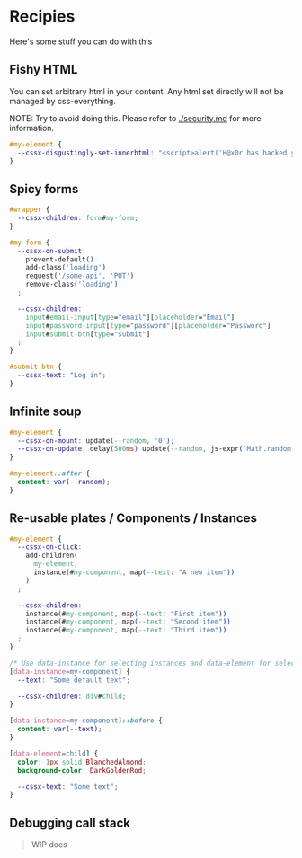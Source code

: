 # Recipies

Here's some stuff you can do with this


## Fishy HTML

You can set arbitrary html in your content. Any html set directly will not be managed by css-everything.

NOTE: Try to avoid doing this. Please refer to [./security.md](./security.md) for more information.

```css
#my-element {
  --cssx-disgustingly-set-innerhtml: "<script>alert('H@x0r has hacked you')</script>";
}
```


## Spicy forms

```css
#wrapper {
  --cssx-children: form#my-form;
}

#my-form {
  --cssx-on-submit:
    prevent-default()
    add-class('loading')
    request('/some-api', 'PUT')
    remove-class('loading')
  ;

  --cssx-children:
    input#email-input[type="email"][placeholder="Email"]
    input#password-input[type="password"][placeholder="Password"]
    input#submit-btn[type="submit"]
  ;
}

#submit-btn {
  --cssx-text: "Log in";
}
```


## Infinite soup

```css
#my-element {
  --cssx-on-mount: update(--random, '0');
  --cssx-on-update: delay(500ms) update(--random, js-expr('Math.random()'));
}

#my-element::after {
  content: var(--random);
}
```


## Re-usable plates / Components / Instances

```css
#my-element {
  --cssx-on-click:
    add-children(
      my-element,
      instance(#my-component, map(--text: "A new item"))
    )
  ;

  --cssx-children:
    instance(#my-component, map(--text: "First item"))
    instance(#my-component, map(--text: "Second item"))
    instance(#my-component, map(--text: "Third item"))
  ;
}

/* Use data-instance for selecting instances and data-element for selecting children of instances */
[data-instance=my-component] {
  --text: "Some default text";

  --cssx-children: div#child;
}

[data-instance=my-component]::before {
  content: var(--text);
}

[data-element=child] {
  color: 1px solid BlanchedAlmond;
  background-color: DarkGoldenRod;

  --cssx-text: "Some text";
}
```


## Debugging call stack

> WIP docs


